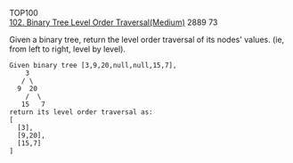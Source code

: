 TOP100  
[102. Binary Tree Level Order Traversal(Medium)](https://leetcode.com/problems/binary-tree-level-order-traversal/)
2889
73

Given a binary tree, return the level order traversal of its nodes' values. (ie, from left to right, level by level).

```
Given binary tree [3,9,20,null,null,15,7],
    3
   / \
  9  20
    /  \
   15   7
return its level order traversal as:
[
  [3],
  [9,20],
  [15,7]
]
```

